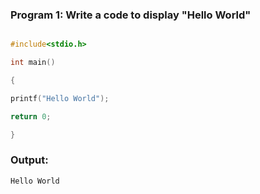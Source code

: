 ### Program 1: Write a code to display "Hello World"
```C

#include<stdio.h>

int main()

{

printf("Hello World");

return 0;

}
```

### Output: 
```C
Hello World

